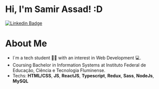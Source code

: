 # Hi, I'm Samir Assad! :D
[![Linkedin Badge](https://img.shields.io/badge/-LinkedIn-blue?style=flat-square&logo=Linkedin&logoColor=white&link=https://www.linkedin.com/in/devsalim/)](https://www.linkedin.com/in/devsalim/)
# About Me
* I´m a tech student :man_student: with an interest in Web Development :computer:.
* Coursing Bachelor in Information Systems at Instituto Federal de Educação, Ciência e Tecnologia Fluminense.
* Techs: **HTML/CSS**, **JS**, **ReactJS**, **Typescript**, **Redux**, **Sass**, **NodeJs**, **MySQL**
